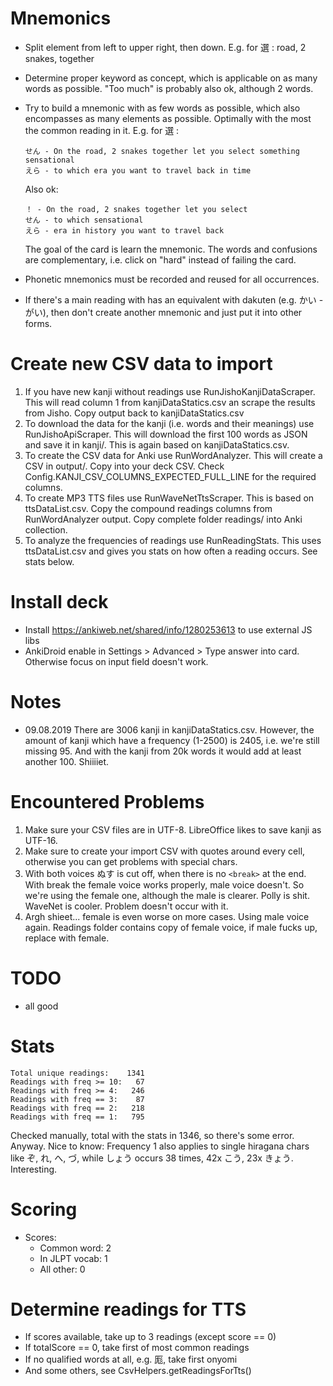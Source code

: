 # Mnemonics 

- Split element from left to upper right, then down. E.g. for 選 : road, 2 snakes, together

- Determine proper keyword as concept, which is applicable on as many words as possible.  "Too much" is probably also ok, although 2 words.

- Try to build a mnemonic with as few words as possible, which also encompasses as many elements as possible. Optimally with the most the common reading in it. E.g. for 選 :

  ```
  せん - On the road, 2 snakes together let you select something sensational
  えら - to which era you want to travel back in time
  ```

  Also ok:

  ```
  ！ - On the road, 2 snakes together let you select
  せん - to which sensational 
  えら - era in history you want to travel back
  ```

  The goal of the card is learn the mnemonic. The words and confusions are complementary, i.e. click on "hard" instead of failing the card.

- Phonetic mnemonics must be recorded and reused for all occurrences.
- If there's a main reading with has an equivalent with dakuten (e.g. かい - がい), then don't create another mnemonic and just put it into other forms.



# Create new CSV data to import

1. If you have new kanji without readings use RunJishoKanjiDataScraper. This will read column 1 from kanjiDataStatics.csv an scrape 
   the results from Jisho. Copy output back to kanjiDataStatics.csv
2. To download the data for the kanji (i.e. words and their meanings) use RunJishoApiScraper. This will download the first
   100 words as JSON and save it in kanji/. This is again based on kanjiDataStatics.csv.
3. To create the CSV data for Anki use RunWordAnalyzer. This will create a CSV in output/. Copy
   into your deck CSV. Check Config.KANJI_CSV_COLUMNS_EXPECTED_FULL_LINE for the required columns.
4. To create MP3 TTS files use RunWaveNetTtsScraper. This is based on ttsDataList.csv. Copy the compound readings columns from RunWordAnalyzer output. 
   Copy complete folder readings/ into Anki collection.
5. To analyze the frequencies of readings use RunReadingStats. This uses ttsDataList.csv and gives you stats on how often a reading occurs. See stats below.



# Install deck

- Install https://ankiweb.net/shared/info/1280253613 to use external JS libs
- AnkiDroid enable in Settings > Advanced > Type answer into card. Otherwise focus on input field doesn't work.



# Notes

- 09.08.2019
  There are 3006 kanji in kanjiDataStatics.csv. However, the amount of kanji which have a frequency (1-2500) is 2405, i.e. we're still missing 95. And with the kanji from 20k words it would add at least another 100. Shiiiiet.



# Encountered Problems

1. Make sure your CSV files are in UTF-8. LibreOffice likes to save kanji as UTF-16.
2. Make sure to create your import CSV with quotes around every cell, otherwise you can get problems with special chars.
3. With both voices ぬす is cut off, when there is no `<break>` at the end. With break the female voice works properly, male voice doesn't. So we're using the female one, although the male is clearer.
   Polly is shit. WaveNet is cooler. Problem doesn't occur with it.
4. Argh shieet... female is even worse on more cases. Using male voice again. Readings folder contains copy of female voice, if male fucks up, replace with female.



# TODO

- all good




# Stats

```
Total unique readings:    1341
Readings with freq >= 10:   67
Readings with freq >= 4:   246
Readings with freq == 3:    87
Readings with freq == 2:   218
Readings with freq == 1:   795
```

Checked manually, total with the stats in 1346, so there's some error. Anyway. Nice to know: Frequency 1 also applies to single hiragana chars like ぞ, れ, へ, づ, while しょう occurs 38 times, 42x こう, 23x きょう. Interesting.





# Scoring

- Scores:
  - Common word: 2
  - In JLPT vocab: 1
  - All other: 0
  
  


# Determine readings for TTS

- If scores available, take up to 3 readings (except score == 0)
- If totalScore == 0, take first of most common readings
- If no qualified words at all, e.g. 厖, take first onyomi 
- And some others, see CsvHelpers.getReadingsForTts()
